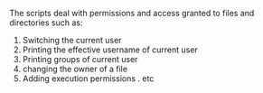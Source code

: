 The scripts deal with permissions and access granted to files and directories such as:
1. Switching the current user
2. Printing the effective username of current user
3. Printing groups of current user
4. changing the owner of a file
5. Adding execution permissions
. etc